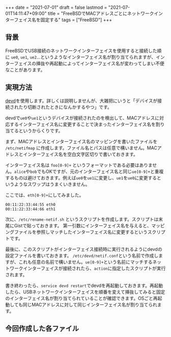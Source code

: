 +++
date = "2021-07-01"
draft = false
lastmod = "2021-07-01T14:11:47+09:00"
title = "FreeBSDでMACアドレスごとにネットワークインターフェイス名を固定する"
tags = ["FreeBSD"]
+++

## 背景

FreeBSDでUSB接続のネットワークインターフェイスを使用すると接続した順に `ue0`, `ue1`, `ue2`…というようなインターフェイス名が割り当てられますが、インターフェイスの挿抜や再起動によってインターフェイス名が変わってしまい不便なことがあります。

## 実現方法

[devd](https://www.freebsd.org/cgi/man.cgi?query=devd&apropos=0&sektion=0&manpath=FreeBSD+13.0-RELEASE+and+Ports&arch=default&format=html)を使用します。詳しくは説明しませんが、大雑把にいうと「デバイスが接続されたり切断されたときになんかするやつ」です。

devdで`ue0`や`ue1`というデバイスが接続されたのを検出して、MACアドレスに対応するインターフェイス名に変更することで決まったインターフェイス名を割り当てるというからくりです。

まず、MACアドレスとインターフェイス名のマッピングを書いたファイルを `/etc/netifmap` に作成します。ファイル名とパスは任意で構いません。MACアドレスとインターフェイス名を空白文字区切りで書いておきます。

インターフェイス名は `foo[0-9]+` というフォーマットである必要はありません。`alice`や`bob`でもOKですが、元のインターフェイス名と同じ`ue[0-9]+`と重複するものは避けておきます。例えば`ue0`を`ue1`に変更し、`ue1`を`ue0`に変更するというようなスワップはうまくいきません。

ここでは、`eth[0-9]+`にしてみました。
```
00:11:22:33:44:55 eth0
00:11:22:33:44:66 eth1
```

次に、`/etc/rename-netif.sh` というスクリプトを作成します。スクリプトは末尾にGistで貼っておきます。
第一引数にインターフェイス名を与えると、マッピングファイルを参照しマッチしたインターフェイス名に変更するというスクリプトです。

最後に、このスクリプトがインターフェイス接続時に実行されるようにdevdの設定ファイルを書いておきます。 `/etc/devd/netif.conf`という名前で作成しますが、これも任意の名前で構いません。`ue[0-9]+`という名前にマッチするネットワークインターフェイスが接続されたら、`action`に指定したスクリプトが実行されます。

書き終わったら、`service devd restart`でdevdを再起動しておきます。再起動したら、USBネットワークインターフェイスを順番を変えて挿抜してみると固定のインターフェイス名が割り当てられていることが確認できます。OSごと再起動しても同じMACアドレスに対して同じインターフェイス名が割り当てられます。

##  今回作成した各ファイル
<script src="https://gist.github.com/metalefty/80d793d4c58a0a81f7a8df97c5127ff5.js"></script>


